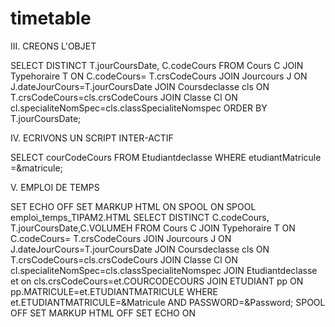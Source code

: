 # timetable

III. CREONS L'OBJET

SELECT DISTINCT T.jourCoursDate, C.codeCours
    FROM Cours C
    JOIN Typehoraire T
    ON C.codeCours= T.crsCodeCours
    JOIN Jourcours J
    ON J.dateJourCours=T.jourCoursDate
    JOIN Coursdeclasse cls
    ON  T.crsCodeCours=cls.crsCodeCours
    JOIN Classe Cl
    ON cl.specialiteNomSpec=cls.classSpecialiteNomspec
    ORDER BY T.jourCoursDate;
    
IV. ECRIVONS UN SCRIPT INTER-ACTIF

SELECT courCodeCours FROM Etudiantdeclasse WHERE etudiantMatricule =&matricule;

V. EMPLOI DE TEMPS

SET ECHO OFF
SET MARKUP HTML ON SPOOL ON
SPOOL emploi_temps_TIPAM2.HTML
SELECT DISTINCT C.codeCours, T.jourCoursDate,C.VOLUMEH FROM Cours C
JOIN Typehoraire T
ON C.codeCours= T.crsCodeCours
JOIN Jourcours J
ON J.dateJourCours=T.jourCoursDate
JOIN Coursdeclasse cls
ON T.crsCodeCours=cls.crsCodeCours
JOIN Classe Cl
ON cl.specialiteNomSpec=cls.classSpecialiteNomspec
JOIN Etudiantdeclasse et 
on cls.crsCodeCours=et.COURCODECOURS
JOIN ETUDIANT pp 
ON pp.MATRICULE=et.ETUDIANTMATRICULE
WHERE  et.ETUDIANTMATRICULE=&Matricule AND PASSWORD=&Password;
SPOOL OFF
SET MARKUP HTML OFF
SET ECHO ON
